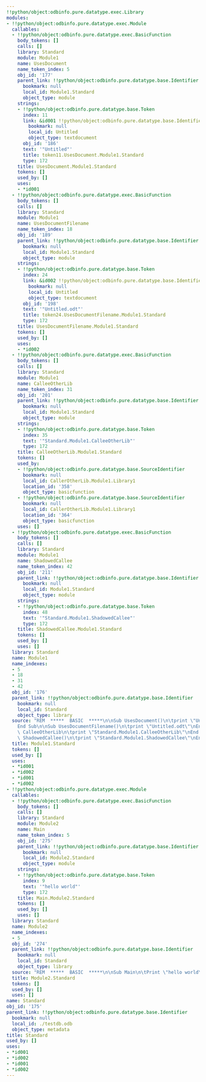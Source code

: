 ```yaml
---
!!python/object:odbinfo.pure.datatype.exec.Library
modules:
- !!python/object:odbinfo.pure.datatype.exec.Module
  callables:
  - !!python/object:odbinfo.pure.datatype.exec.BasicFunction
    body_tokens: []
    calls: []
    library: Standard
    module: Module1
    name: UsesDocument
    name_token_index: 5
    obj_id: '177'
    parent_link: !!python/object:odbinfo.pure.datatype.base.Identifier
      bookmark: null
      local_id: Module1.Standard
      object_type: module
    strings:
    - !!python/object:odbinfo.pure.datatype.base.Token
      index: 11
      link: &id001 !!python/object:odbinfo.pure.datatype.base.Identifier
        bookmark: null
        local_id: Untitled
        object_type: textdocument
      obj_id: '186'
      text: '"Untitled"'
      title: token11.UsesDocument.Module1.Standard
      type: 172
    title: UsesDocument.Module1.Standard
    tokens: []
    used_by: []
    uses:
    - *id001
  - !!python/object:odbinfo.pure.datatype.exec.BasicFunction
    body_tokens: []
    calls: []
    library: Standard
    module: Module1
    name: UsesDocumentFilename
    name_token_index: 18
    obj_id: '189'
    parent_link: !!python/object:odbinfo.pure.datatype.base.Identifier
      bookmark: null
      local_id: Module1.Standard
      object_type: module
    strings:
    - !!python/object:odbinfo.pure.datatype.base.Token
      index: 24
      link: &id002 !!python/object:odbinfo.pure.datatype.base.Identifier
        bookmark: null
        local_id: Untitled
        object_type: textdocument
      obj_id: '198'
      text: '"Untitled.odt"'
      title: token24.UsesDocumentFilename.Module1.Standard
      type: 172
    title: UsesDocumentFilename.Module1.Standard
    tokens: []
    used_by: []
    uses:
    - *id002
  - !!python/object:odbinfo.pure.datatype.exec.BasicFunction
    body_tokens: []
    calls: []
    library: Standard
    module: Module1
    name: CalleeOtherLib
    name_token_index: 31
    obj_id: '201'
    parent_link: !!python/object:odbinfo.pure.datatype.base.Identifier
      bookmark: null
      local_id: Module1.Standard
      object_type: module
    strings:
    - !!python/object:odbinfo.pure.datatype.base.Token
      index: 35
      text: '"Standard.Module1.CalleeOtherLib"'
      type: 172
    title: CalleeOtherLib.Module1.Standard
    tokens: []
    used_by:
    - !!python/object:odbinfo.pure.datatype.base.SourceIdentifier
      bookmark: null
      local_id: CallerOtherLib.Module1.Library1
      location_id: '358'
      object_type: basicfunction
    - !!python/object:odbinfo.pure.datatype.base.SourceIdentifier
      bookmark: null
      local_id: CallerOtherLib.Module1.Library1
      location_id: '364'
      object_type: basicfunction
    uses: []
  - !!python/object:odbinfo.pure.datatype.exec.BasicFunction
    body_tokens: []
    calls: []
    library: Standard
    module: Module1
    name: ShadowedCallee
    name_token_index: 42
    obj_id: '211'
    parent_link: !!python/object:odbinfo.pure.datatype.base.Identifier
      bookmark: null
      local_id: Module1.Standard
      object_type: module
    strings:
    - !!python/object:odbinfo.pure.datatype.base.Token
      index: 48
      text: '"Standard.Module1.ShadowedCallee"'
      type: 172
    title: ShadowedCallee.Module1.Standard
    tokens: []
    used_by: []
    uses: []
  library: Standard
  name: Module1
  name_indexes:
  - 5
  - 18
  - 31
  - 42
  obj_id: '176'
  parent_link: !!python/object:odbinfo.pure.datatype.base.Identifier
    bookmark: null
    local_id: Standard
    object_type: library
  source: "REM  *****  BASIC  *****\n\nSub UsesDocument()\n\tprint \"Untitled\"\n\
    End Sub\n\nSub UsesDocumentFilename()\n\tprint \"Untitled.odt\"\nEnd Sub\n\nSub\
    \ CalleeOtherLib\n\tprint \"Standard.Module1.CalleeOtherLib\"\nEnd Sub\n\nSub\
    \ ShadowedCallee()\n\tprint \"Standard.Module1.ShadowedCallee\"\nEnd Sub"
  title: Module1.Standard
  tokens: []
  used_by: []
  uses:
  - *id001
  - *id002
  - *id001
  - *id002
- !!python/object:odbinfo.pure.datatype.exec.Module
  callables:
  - !!python/object:odbinfo.pure.datatype.exec.BasicFunction
    body_tokens: []
    calls: []
    library: Standard
    module: Module2
    name: Main
    name_token_index: 5
    obj_id: '275'
    parent_link: !!python/object:odbinfo.pure.datatype.base.Identifier
      bookmark: null
      local_id: Module2.Standard
      object_type: module
    strings:
    - !!python/object:odbinfo.pure.datatype.base.Token
      index: 9
      text: '"hello world"'
      type: 172
    title: Main.Module2.Standard
    tokens: []
    used_by: []
    uses: []
  library: Standard
  name: Module2
  name_indexes:
  - 5
  obj_id: '274'
  parent_link: !!python/object:odbinfo.pure.datatype.base.Identifier
    bookmark: null
    local_id: Standard
    object_type: library
  source: "REM  *****  BASIC  *****\n\nSub Main\n\tPrint \"hello world\"\nEnd Sub"
  title: Module2.Standard
  tokens: []
  used_by: []
  uses: []
name: Standard
obj_id: '175'
parent_link: !!python/object:odbinfo.pure.datatype.base.Identifier
  bookmark: null
  local_id: ./testdb.odb
  object_type: metadata
title: Standard
used_by: []
uses:
- *id001
- *id002
- *id001
- *id002
---
```

